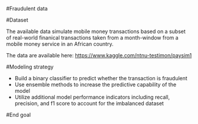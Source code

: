 
#Fraudulent data


#Dataset

The available data simulate mobile money transactions based on a subset of real-world finanical transactions taken from a month-window from a mobile money service in an African country.

The data are available here: https://www.kaggle.com/ntnu-testimon/paysim1  



#Modeling strategy

- Build a binary classifier to predict whether the transaction is fraudulent 
- Use ensemble methods to increase the predictive capability of the model
- Utilize additional model performance indicators including recall, precision, and f1 score to account for the imbalanced dataset 




#End goal
